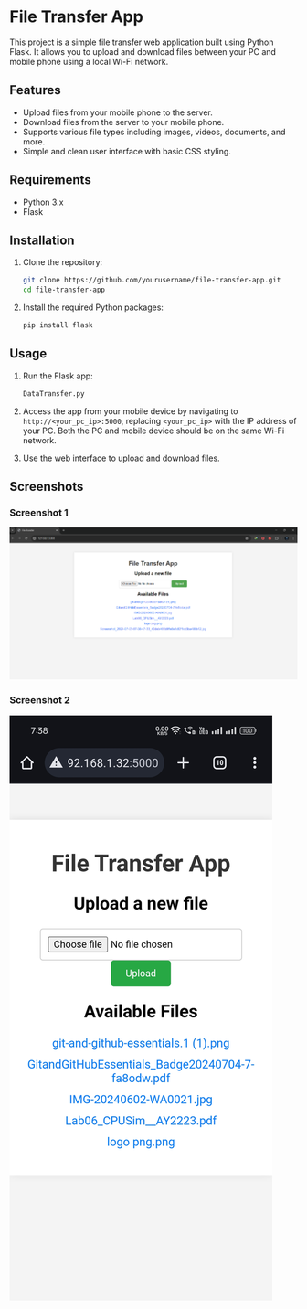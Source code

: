 # File Transfer App

This project is a simple file transfer web application built using Python Flask. It allows you to upload and download files between your PC and mobile phone using a local Wi-Fi network.

## Features

- Upload files from your mobile phone to the server.
- Download files from the server to your mobile phone.
- Supports various file types including images, videos, documents, and more.
- Simple and clean user interface with basic CSS styling.

## Requirements

- Python 3.x
- Flask

## Installation

1. Clone the repository:

    ```bash
    git clone https://github.com/yourusername/file-transfer-app.git
    cd file-transfer-app
    ```

2. Install the required Python packages:

    ```bash
    pip install flask
    ```

## Usage

1. Run the Flask app:

    ```bash
   DataTransfer.py
    ```

2. Access the app from your mobile device by navigating to `http://<your_pc_ip>:5000`, replacing `<your_pc_ip>` with the IP address of your PC. Both the PC and mobile device should be on the same Wi-Fi network.

3. Use the web interface to upload and download files.


## Screenshots

### Screenshot 1
![Screenshot showing PC interface](https://github.com/Malitha-Gunathilaka/Data_transfer_apps/blob/main/Screenshot%20PC%20.png)

### Screenshot 2
![Screenshot showing Mobile Phone](https://github.com/Malitha-Gunathilaka/Data_transfer_apps/blob/main/Screenshot_Mobile%20phone.jpg)


